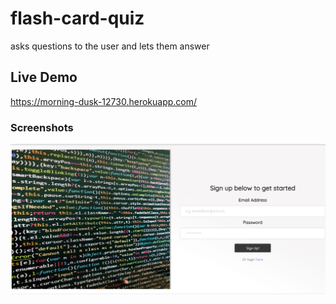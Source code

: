 # flash-card-quiz
asks questions to the user and lets them answer

## Live Demo
https://morning-dusk-12730.herokuapp.com/

### Screenshots
![Project Screenshot](./public/images/js-quiz.jpg)